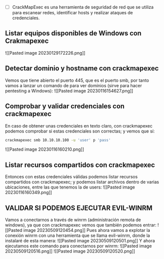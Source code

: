 - [ ] CrackMapExec es una herramienta de seguridad de red que se utiliza para escanear redes, identificar hosts y realizar ataques de credenciales.
## Listar equipos disponibles de Windows con Crakmapexec
![[Pasted image 20230129172226.png]]
## Detectar dominio y hostname con crackmapexec
Vemos que tiene abierto el puerto 445, que es el puerto smb, por tanto vamos a lanzar un comando de para ver dominios (sirve para hacer pentesting a Windows):
![[Pasted image 20230116154627.png]]
## Comprobar y validar credenciales con crackmapexec
En caso de obtener unas credenciales en texto claro, con crackmapexec podemos comprobar si estas credenciales son correctas; y vemos que sí:
```bash
crackmapexec smb 10.10.10.100 -u 'user' p 'pass'
```
![[Pasted image 20230116160210.png]]
## Listar recursos compartidos con crackmapexec
Entonces con estas credenciales válidas podemos listar recursos compartidos con crackmapexec; y podemos listar archivos dentro de varias ubicaciones, entre las que tenemos la de users:
![[Pasted image 20230116160349.png]]
## VALIDAR SI PODEMOS EJECUTAR EVIL-WINRM
Vamos a conectarnos a través de winrm (administración remota de windows), ya que con crackmapexec vemos que también podemos entrar:
![[Pasted image 20230509120454.png]]
Pues ahora vamos a explotar la conexión winrm con una herramienta que se llama evil-winrm, donde la instalaré de esta manera:
![[Pasted image 20230509120501.png]]
Y ahora ejecutamos este comando para conectarnos por winrm:
![[Pasted image 20230509120516.png]]
![[Pasted image 20230509120520.png]]
